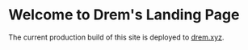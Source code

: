 # Welcome to Drem's Landing Page

The current production build of this site is deployed to [drem.xyz](www.drem.xyz).